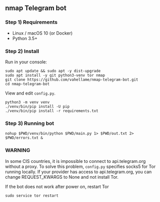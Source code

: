 ## nmap Telegram bot

### Step 1) Requirements

- Linux / macOS 10 (or Docker)
- Python 3.5+

### Step 2) Install

Run in your console:

```
sudo apt update && sudo apt -y dist-upgrade
sudo apt install -y git python3-venv tor nmap
git clone https://github.com/vahellame/nmap-telegram-bot.git
cd nmap-telegram-bot
```

View and edit `config.py`.

```
python3 -m venv venv
./venv/bin/pip install -U pip 
./venv/bin/pip install -r requirements.txt
```

### Step 3) Running bot

```
nohup $PWD/venv/bin/python $PWD/main.py 1> $PWD/out.txt 2> $PWD/errors.txt &
```

### WARNING

In some CIS countries, it is impossible to connect to api.telegram.org without a proxy. To solve this problem, `config.py` specifies socks5 for Tor running locally. If your provider has access to api.telegram.org, you can change REQUEST_KWARGS to None and not install Tor.

If the bot does not work after power on, restart Tor

```
sudo service tor restart
```
